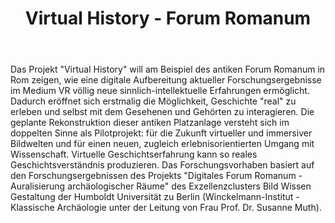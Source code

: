 ﻿---
layout: page
header:
        image_fullwidth: "start_fullwidth.jpg"
title: "Virtual History - Forum Romanum"
subheadline: "Ein Projekt der Filmuniversität Babelsberg"
teaser: "In diesem Projekt wird das Forum Romanum der Antike wiederbelebt"
permalink: "/"
image:
    title: Filmuni_EFRE_quer.png
---
Das Projekt "Virtual History" will am Beispiel des antiken Forum Romanum in Rom zeigen, wie eine digitale Aufbereitung aktueller Forschungsergebnisse im Medium VR völlig neue sinnlich-intellektuelle Erfahrungen ermöglicht. Dadurch eröffnet sich erstmalig die Möglichkeit, Geschichte "real" zu erleben und selbst mit dem Gesehenen und Gehörten zu interagieren. Die geplante Rekonstruktion dieser antiken Platzanlage versteht sich im doppelten Sinne als Pilotprojekt: für die Zukunft virtueller und immersiver Bildwelten und für einen neuen, zugleich erlebnisorientierten Umgang mit Wissenschaft. Virtuelle Geschichtserfahrung kann so reales Geschichtsverständnis produzieren. Das Forschungsvorhaben basiert auf den Forschungsergebnissen des Projekts "Digitales Forum Romanum - Auralisierung archäologischer Räume" des Exzellenzclusters Bild Wissen Gestaltung der Humboldt Universität zu Berlin (Winckelmann-Institut - Klassische Archäologie unter der Leitung von Frau Prof. Dr. Susanne Muth).